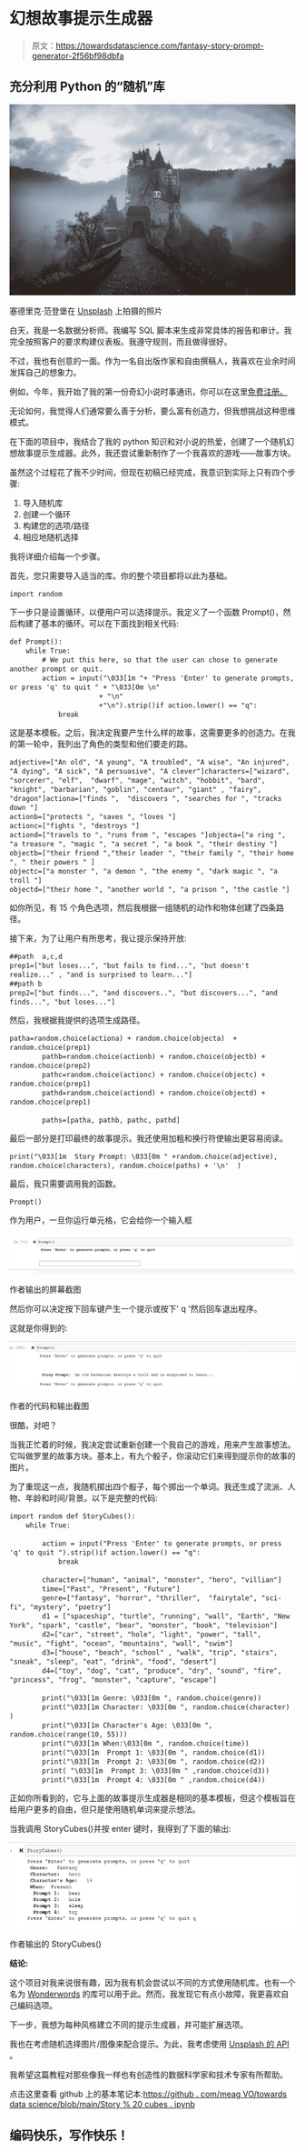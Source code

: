 # 幻想故事提示生成器

> 原文：<https://towardsdatascience.com/fantasy-story-prompt-generator-2f56bf98dbfa>

## 充分利用 Python 的“随机”库

![](img/032e36db60d85b41fe44baf6b1dddb82.png)

塞德里克·范登堡在 [Unsplash](https://unsplash.com/s/photos/fantasy?utm_source=unsplash&utm_medium=referral&utm_content=creditCopyText) 上拍摄的照片

白天，我是一名数据分析师。我编写 SQL 脚本来生成非常具体的报告和审计。我完全按照客户的要求构建仪表板。我遵守规则，而且做得很好。

不过，我也有创意的一面。作为一名自出版作家和自由撰稿人，我喜欢在业余时间发挥自己的想象力。

例如，今年，我开始了我的第一份奇幻小说时事通讯，你可以在这里[免费注册。](https://www.foreverfantasyreaders.com/)

无论如何，我觉得人们通常要么善于分析，要么富有创造力，但我想挑战这种思维模式。

在下面的项目中，我结合了我的 python 知识和对小说的热爱，创建了一个随机幻想故事提示生成器。此外，我还尝试重新制作了一个我喜欢的游戏——故事方块。

虽然这个过程花了我不少时间，但现在初稿已经完成，我意识到实际上只有四个步骤:

1.  导入随机库
2.  创建一个循环
3.  构建您的选项/路径
4.  相应地随机选择

我将详细介绍每一个步骤。

首先，您只需要导入适当的库。你的整个项目都将以此为基础。

```
import random
```

下一步只是设置循环，以便用户可以选择提示。我定义了一个函数 Prompt()，然后构建了基本的循环。可以在下面找到相关代码:

```
def Prompt():
    while True:
        # We put this here, so that the user can chose to generate another prompt or quit.
        action = input("\033[1m "+ "Press 'Enter' to generate prompts, or press 'q' to quit " + "\033[0m \n"
                      + "\n"
                      +"\n").strip()if action.lower() == "q":
            break
```

这是基本模板。之后，我决定我要产生什么样的故事，这需要更多的创造力。在我的第一轮中，我列出了角色的类型和他们要走的路。

```
adjective=["An old", "A young", "A troubled", "A wise", "An injured", "A dying", "A sick", "A persuasive", "A clever"]characters=["wizard", "sorcerer", "elf",  "dwarf", "mage", "witch", "hobbit", "bard", "knight", "barbarian", "goblin", "centaur", "giant" , "fairy",  "dragon"]actiona=["finds ",  "discovers ", "searches for ", "tracks down "]
actionb=["protects ", "saves ", "loves "]
actionc=["fights ", "destroys "]
actiond=["travels to ", "runs from ", "escapes "]objecta=["a ring ", "a treasure ", "magic ", "a secret ", "a book ", "their destiny "]
objectb=["their friend ","their leader ", "their family ", "their home ", " their powers " ]
objectc=["a monster ", "a demon ", "the enemy ", "dark magic ", "a troll "]
objectd=["their home ", "another world ", "a prison ", "the castle "]
```

如你所见，有 15 个角色选项，然后我根据一组随机的动作和物体创建了四条路径。

接下来，为了让用户有所思考，我让提示保持开放:

```
##path  a,c,d
prep1=["but loses...", "but fails to find...", "but doesn't realize..." , "and is surprised to learn..."]
##path b
prep2=["but finds...", "and discovers..", "but discovers...", "and finds...", "but loses..."]
```

然后，我根据我提供的选项生成路径。

```
patha=random.choice(actiona) + random.choice(objecta)  + random.choice(prep1)
        pathb=random.choice(actionb) + random.choice(objectb) + random.choice(prep2)
        pathc=random.choice(actionc) + random.choice(objectc) + random.choice(prep1)
        pathd=random.choice(actiond) + random.choice(objectd) + random.choice(prep1)

        paths=[patha, pathb, pathc, pathd]
```

最后一部分是打印最终的故事提示。我还使用加粗和换行符使输出更容易阅读。

```
print("\033[1m  Story Prompt: \033[0m " +random.choice(adjective), random.choice(characters), random.choice(paths) + '\n'  )
```

最后，我只需要调用我的函数。

```
Prompt()
```

作为用户，一旦你运行单元格，它会给你一个输入框

![](img/8bd45179aaf9c8cbc4d3b8699b57469b.png)

作者输出的屏幕截图

然后你可以决定按下回车键产生一个提示或按下' q '然后回车退出程序。

这就是你得到的:

![](img/8f71cbc54daaa346c98bdaa7dbd99b69.png)

作者的代码和输出截图

很酷，对吧？

当我正忙着的时候，我决定尝试重新创建一个我自己的游戏，用来产生故事想法。它叫做罗里的故事方块。基本上，有九个骰子，你滚动它们来得到提示你的故事的图片。

为了重现这一点，我随机掷出四个骰子，每个掷出一个单词。我还生成了流派、人物、年龄和时间/背景。以下是完整的代码:

```
import random def StoryCubes():
    while True:

        action = input("Press 'Enter' to generate prompts, or press 'q' to quit ").strip()if action.lower() == "q":
            break

        character=["human", "animal", "monster", "hero", "villian"]
        time=["Past", "Present", "Future"]
        genre=["fantasy", "horror", "thriller",  "fairytale", "sci-fi", "mystery", "poetry"]
        d1 = ["spaceship", "turtle", "running", "wall", "Earth", "New York", "spark", "castle", "bear", "monster", "book", "television"]
        d2=["car", "street", "hole", "light", "power", "tall", "music", "fight", "ocean", "mountains", "wall", "swim"]
        d3=["house", "beach", "school" , "walk", "trip", "stairs", "sneak", "sleep", "eat", "drink", "food", "desert"]
        d4=["toy", "dog", "cat", "produce", "dry", "sound", "fire", "princess", "frog", "monster", "capture", "escape"]

        print("\033[1m Genre: \033[0m ", random.choice(genre))
        print("\033[1m Character: \033[0m ", random.choice(character) )
        print("\033[1m Character's Age: \033[0m ", random.choice(range(10, 55)))
        print("\033[1m When:\033[0m ", random.choice(time))
        print("\033[1m  Prompt 1: \033[0m ", random.choice(d1))
        print("\033[1m  Prompt 2: \033[0m ", random.choice(d2))
        print( "\033[1m  Prompt 3: \033[0m " ,random.choice(d3))
        print("\033[1m  Prompt 4: \033[0m " ,random.choice(d4))
```

正如你所看到的，它与上面的故事提示生成器是相同的基本模板，但这个模板旨在给用户更多的自由，但只是使用随机单词来提示想法。

当我调用 StoryCubes()并按 enter 键时，我得到了下面的输出:

![](img/ffbbad8863aead5a0b99666831441a59.png)

作者输出的 StoryCubes()

**结论:**

这个项目对我来说很有趣，因为我有机会尝试以不同的方式使用随机库。也有一个名为 [Wonderwords](https://wonderwords.readthedocs.io/en/latest/) 的库可以用于此。然而，我发现它有点小故障，我更喜欢自己编码选项。

下一步，我想为每种风格建立不同的提示生成器，并可能扩展选项。

我也在考虑随机选择图片/图像来配合提示。为此，我考虑使用 [Unsplash 的 API](https://github.com/yakupadakli/python-unsplash) 。

我希望这篇教程对那些像我一样也有创造性的数据科学家和技术专家有所帮助。

点击这里查看 github 上的基本笔记本:[https://github . com/meag VO/towards data science/blob/main/Story % 20 cubes . ipynb](https://github.com/meagvo/TowardsDataScience/blob/main/StoryPrompts.ipynb)

## 编码快乐，写作快乐！